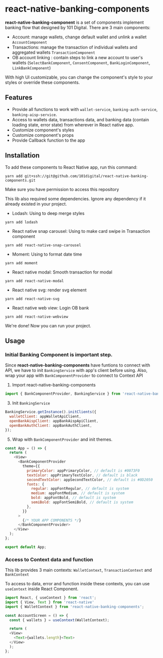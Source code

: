 # react-native-banking-components

<b>react-native-banking-component</b> is a set of components implement banking flow that designed by 101 Digital. There are 3 main components:

- Account: manage wallets, change default wallet and unlink a wallet `AccountComponent`
- Transactions: manage the transaction of individual wallets and aggregated wallets `TransactionComponent`
- OB account linking : contain steps to link a new account to user's wallets (`SelectBankComponent`, `ConsentComponent`, `BankLoginComponent`, `LinkBankComponent`)

With high UI customizable, you can change the component's style to your styles or override these components.

## Features

- Provide all functions to work with `wallet-service`, `banking-auth-service`, `banking-aisp-service`.
- Access to wallets data, transactions data, and banking data (contain loading state, error state) from wherever in React native app.
- Customize component's styles
- Customize component's props
- Provide Callback function to the app

## Installation

To add these components to React Native app, run this command:

```
yarn add git+ssh://git@github.com/101digital/react-native-banking-components.git
```

Make sure you have permission to access this repository

This lib also required some dependencies. Ignore any dependency if it already existed in your project.

- Lodash: Using to deep merge styles

```
yarn add lodash
```

- React native snap carousel: Using to make card swipe in Transaction component

```
yarn add react-native-snap-carousel
```

- Moment: Using to format date time

```
yarn add moment
```

- React native modal: Smooth transaction for modal

```
yarn add react-native-modal
```

- React native svg: render svg element

```
yarn add react-native-svg
```

- React native web view: Login OB bank

```
yarn add react-native-webview
```

We're done! Now you can run your project.

## Usage

### Initial Banking Component is important step.

Since <b>react-native-banking-components</b> have funtions to connect with API, we have to init `BankingService` with app's client before using. Also, wrap your app with `BankComponentProvider` to connect to Context API

1. Import react-native-banking-components

```javascript
import { BankComponentProvider, BankingService } from 'react-native-banking-components';
```

3. Init `BankingService`

```javascript
BankingService.getInstance().initClients({
  walletClient: appWalletApiClient,
  openBankAispClient: appBankAispApiClient,
  openBankAuthClient: appBankAuthClient,
});
```

5. Wrap with `BankComponentProvider` and init themes.

```javascript
const App = () => {
  return (
    <View>
      <BankComponentProvider
        theme={{
          primaryColor: appPrimaryColor, // default is #0073F0
          textColor: appPrimaryTextColor, // default is black
          secondTextColor: appSecondTextColor, // default is #0D2050
          fonts: {
            regular: appFontRegular, // default is system
            medium: appFontMedium, // default is system
            bold: appFontBold, // default is system
            semiBold: appFontSemiBold, // default is system
          },
        }}
      >
        {/* YOUR APP COMPONENTS */}
      </BankComponentProvider>
    </View>
  );
};

export default App;
```

### Access to Context data and function

This lib provides 3 main contexts: `WalletContext`, `TransactionContext` and `BankContext`

To access to data, error and function inside these contexts, you can use `useContext` inside React Component.

```javascript
import React, { useContext } from 'react';
import { View, Text } from 'react-native'
import { WalletContext } from 'react-native-banking-components';

const AccountScreen = () => {
  const { wallets } = useContext(WalletContext);

  return (
  <View>
    <Text>{wallets.length}<Text>
  </View>
  );
};
```
